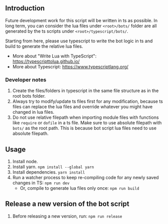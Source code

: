 ## Introduction

Future development work for this script will be written in ts as possible. In long term, you can consider the lua files under `<root>/bots/` folder are all generated by the ts scripts under `<root>/typescript/bots/`.

Starting from here, please use typescript to write the bot logic in ts and build to generate the relative lua files.

-   More about "Write Lua with TypeScript": https://typescripttolua.github.io/
-   More about Typescript: https://www.typescriptlang.org/

### Developer notes

1. Create the files/folders in typescript in the same file structure as in the root bots folder.
1. Always try to modify/update ts files first for any modification, because ts files can replace the lua files and override whatever you might have changed in lua files.
1. Do not use relative filepath when importing module files with functions like `require` or `dofile` in a ts file. Make sure to use absolute filepath with `bots/` as the root path. This is because bot script lua files need to use absolute filepath.

## Usage

1. Install node.
1. Install yarn. `npm install --global yarn`
1. Install dependencies. `yarn install`
1. Run a watcher process to keep re-compiling code for any newly saved changes in TS: `npm run dev`
    - Or, compile to generate lua files only once: `npm run build`

## Release a new version of the bot script

1. Before releasing a new version, run: `npm run release`
